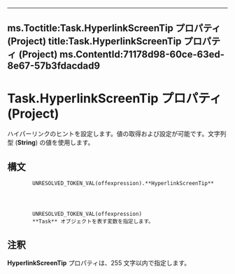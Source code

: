 

---
ms.Toctitle:Task.HyperlinkScreenTip プロパティ (Project)
title:Task.HyperlinkScreenTip プロパティ (Project)
ms.ContentId:71178d98-60ce-63ed-8e67-57b3fdacdad9
---
# Task.HyperlinkScreenTip プロパティ (Project)




ハイパーリンクのヒントを設定します。値の取得および設定が可能です。文字列型 (**String**) の値を使用します。

## 構文

            UNRESOLVED_TOKEN_VAL(offexpression).**HyperlinkScreenTip**




            UNRESOLVED_TOKEN_VAL(offexpression)
            **Task** オブジェクトを表す変数を指定します。



## 注釈
**HyperlinkScreenTip** プロパティは、255 文字以内で指定します。




